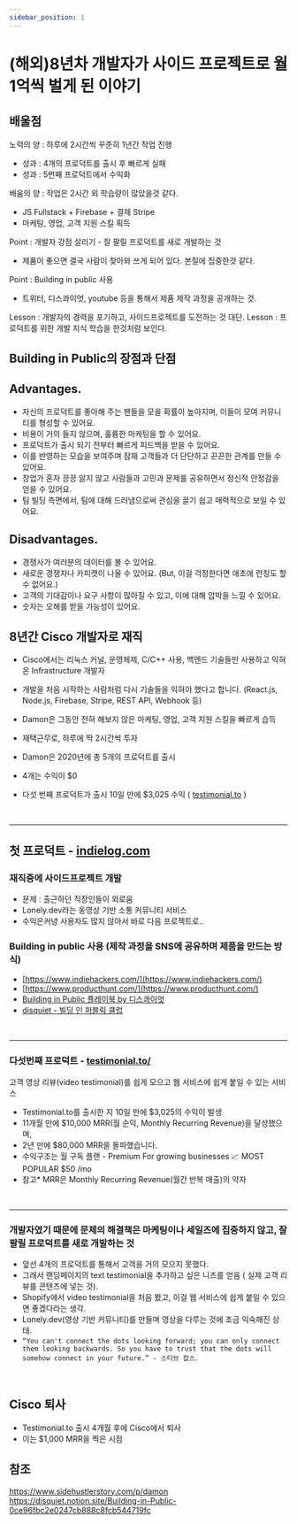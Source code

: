 ```yaml
---
sidebar_position: 1
---
```


# (해외)8년차 개발자가 사이드 프로젝트로 월 1억씩 벌게 된 이야기

<head>
  <meta name="keywords" content="사이드 프로젝트,월 1억,비결"/>
</head>

## 배울점

노력의 양 : 하루에 2시간씩 꾸준히 1년간 작업 진행
- 성과 : 4개의 프로덕트를 출시 후 빠르게 실패 
- 성과 : 5번째 프로덕트에서 수익화 

배움의 양 : 작업은 2시간 외 학습량이 많았을것 같다.  
- JS Fullstack + Firebase + 결제 Stripe  
- 마케팅, 영업, 고객 지원 스킬 획득

Point : 개발자 강점 살리기 - 잘 팔릴 프로덕트를 새로 개발하는 것
- 제품이 좋으면 결국 사람이 찾아와 쓰게 되어 있다. 본질에 집중한것 같다.

Point : Building in public 사용
- 트위터, 디스콰이엇, youtube 등을 통해서 제품 제작 과정을 공개하는 것. 

Lesson : 개발자의 경력을 포기하고, 사이드프로젝트를 도전하는 것 대단. 
Lesson : 프로덕트를 위한 개발 지식 학습을 한것처럼 보인다. 


## Building in Public의 장점과 단점

## Advantages.

- 자신의 프로덕트를 좋아해 주는 팬들을 모을 확률이 높아지며, 이들이 모여 커뮤니티를 형성할 수 있어요.
- 비용이 거의 들지 않으며, 훌륭한 마케팅을 할 수 있어요.
- 프로덕트가 출시 되기 전부터 빠르게 피드백을 받을 수 있어요.
- 이를 반영하는 모습을 보여주며 잠재 고객들과 더 단단하고 끈끈한 관계를 만들 수 있어요.
- 창업가 혼자 끙끙 앓지 않고 사람들과 고민과 문제를 공유하면서 정신적 안정감을 얻을 수 있어요.
- 팀 빌딩 측면에서, 팀에 대해 드러냄으로써 관심을 끌기 쉽고 매력적으로 보일 수 있어요.

## Disadvantages.

- 경쟁사가 여러분의 데이터를 볼 수 있어요.
- 새로운 경쟁자나 카피캣이 나올 수 있어요. (But, 이걸 걱정한다면 애초에 런칭도 할 수 없어요.)
- 고객의 기대감이나 요구 사항이 많아질 수 있고, 이에 대해 압박을 느낄 수 있어요.
- 숫자는 오해를 받을 가능성이 있어요.


## 8년간 Cisco 개발자로 재직  

- Cisco에서는 리눅스 커널, 운영체제, C/C++ 사용, 백엔드 기술들만 사용하고 익혀온 Infrastructure 개발자
- 개발을 처음 시작하는 사람처럼 다시 기술들을 익혀야 했다고 합니다. (React.js, Node.js, Firebase, Stripe, REST API, Webhook 등)
- Damon은 그동안 전혀 해보지 않은 마케팅, 영업, 고객 지원 스킬을 빠르게 습득


- 재택근무로, 하루에 딱 2시간씩 투자
- Damon은 2020년에 총 5개의 프로덕트를 출시
- 4개는 수익이 $0
- 다섯 번째 프로덕트가 출시 10일 만에 $3,025 수익 ( [testimonial.to](https://testimonial.to/)  )

<br/><hr/>

## 첫 프로덕트 - [indielog.com](https://indielog.com/)

### 재직중에 사이드프로젝트 개발
- 문제 : 출근하던 직장인들이 외로움
- Lonely.dev라는 동영상 기반 소통 커뮤니티 서비스
- 수익은커녕 사용자도 많지 않아서 바로 다음 프로젝트로..  


### Building in public 사용 (제작 과정을 SNS에 공유하며 제품을 만드는 방식)
- [https://www.indiehackers.com/](https://www.indiehackers.com/)
- [https://www.producthunt.com/](https://www.producthunt.com/)
- [Building in Public 플레이북 by 디스콰이엇](https://disquiet.notion.site/Building-in-Public-by-01c2fa4bd71d44ed9c47d952672a0fb1)
- [disquiet - 빌딩 인 퍼블릭 클럽](https://disquiet.io/club/bipclub/?ref=sidehustlerstory.com&utm_source=www.sidehustlerstory.com&utm_medium=referral&utm_campaign=8-1)



<br/><hr/>

### 다섯번째 프로덕트 - [testimonial.to/](https://testimonial.to/)


고객 영상 리뷰(video testimonial)를 쉽게 모으고 웹 서비스에 쉽게 붙일 수 있는 서비스
- Testimonial.to를 출시한 지 10일 만에 $3,025의 수익이 발생
- 11개월 만에 $10,000 MRR(월 순익, Monthly Recurring Revenue)을 달성했으며, 
- 2년 만에 $80,000 MRR을 돌파했습니다.
- 수익구조는 월 구독 플랜 - Premium For growing businesses 📈 MOST POPULAR $50 /mo
- 참고* MRR은 Monthly Recurring Revenue(월간 반복 매출)의 약자


<br/><hr/>

### 개발자였기 때문에 문제의 해결책은 마케팅이나 세일즈에 집중하지 않고, 잘 팔릴 프로덕트를 새로 개발하는 것

- 앞선 4개의 프로덕트를 통해서 고객을 거의 모으지 못했다.
- 그래서 랜딩페이지의 text testimonial을 추가하고 싶은 니즈를 얻음 ( 실제 고객 리뷰를 콘텐츠에 넣는 것).
- Shopify에서 video testimonial을 처음 봤고, 이걸 웹 서비스에 쉽게 붙일 수 있으면 좋겠다라는 생각.
- Lonely.dev(영상 기반 커뮤니티)를 만들며 영상을 다루는 것에 조금 익숙해진 상태.
- ```“You can't connect the dots looking forward; you can only connect them looking backwards. So you have to trust that the dots will somehow connect in your future.” - 스티브 잡스```.

<br/>

## Cisco 퇴사

- Testimonial.to 출시 4개월 후에 Cisco에서 퇴사
- 이는 $1,000 MRR을 찍은 시점


## 참조 

https://www.sidehustlerstory.com/p/damon
https://disquiet.notion.site/Building-in-Public-0ce96fbc2e0247cb888c8fcb544719fc  
